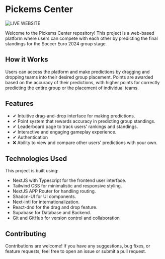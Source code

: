 # Pickems Center

![LIVE WEBSITE](https://pickems-center.vercel.app/en)

Welcome to the Pickems Center repository! This project is a web-based platform where users can compete with each other by predicting the final standings for the Soccer Euro 2024 group stage.

## How it Works

Users can access the platform and make predictions by dragging and dropping teams into their desired group placement. Points are awarded based on the accuracy of their predictions, with higher points for correctly predicting the entire group or the placement of individual teams.

## Features

- ✔ Intuitive drag-and-drop interface for making predictions.
- ✔ Point system that rewards accuracy in predicting group standings.
- ✔ Leaderboard page to track users' rankings and standings.
- ✔ Interactive and engaging gameplay experience.
- ✔ Authentication
- ❌ Ability to view and compare other users' predictions with your own.

## Technologies Used

This project is built using:

- NextJS with Typescript for the frontend user interface.
- Tailwind CSS for minimalistic and responsive styling.
- NextJS APP Router for handling routing.
- Shadcn-UI for UI components.
- Next-intl for internationalization.
- React-dnd for the drag and drop feature.
- Supabase for Database and Backend.
- Git and GitHub for version control and collaboration

## Contributing

Contributions are welcome! If you have any suggestions, bug fixes, or feature requests, feel free to open an issue or submit a pull request.
